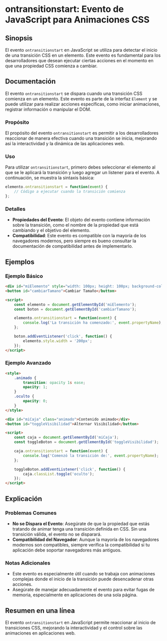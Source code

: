 <!--
Meta Description: # ontransitionstart: Evento de JavaScript para Animaciones CSS ## Sinopsis El evento `ontransitionstart` en JavaScript se utiliza para detectar el ini...
Meta Keywords: evento, transición, ontransitionstart, una, elemento
-->

# ontransitionstart: Evento de JavaScript para Animaciones CSS

## Sinopsis
El evento `ontransitionstart` en JavaScript se utiliza para detectar el inicio de una transición CSS en un elemento. Este evento es fundamental para los desarrolladores que desean ejecutar ciertas acciones en el momento en que una propiedad CSS comienza a cambiar.

## Documentación
El evento `ontransitionstart` se dispara cuando una transición CSS comienza en un elemento. Este evento es parte de la interfaz `Element` y se puede utilizar para realizar acciones específicas, como iniciar animaciones, registrar información o manipular el DOM.

### Propósito
El propósito del evento `ontransitionstart` es permitir a los desarrolladores reaccionar de manera efectiva cuando una transición se inicia, mejorando así la interactividad y la dinámica de las aplicaciones web.

### Uso
Para utilizar `ontransitionstart`, primero debes seleccionar el elemento al que se le aplicará la transición y luego agregar un listener para el evento. A continuación, se muestra la sintaxis básica:

```javascript
elemento.ontransitionstart = function(event) {
    // Código a ejecutar cuando la transición comienza
};
```

### Detalles
- **Propiedades del Evento**: El objeto del evento contiene información sobre la transición, como el nombre de la propiedad que está cambiando y el objetivo del elemento.
- **Compatibilidad**: Este evento es compatible con la mayoría de los navegadores modernos, pero siempre es bueno consultar la documentación de compatibilidad antes de implementarlo.

## Ejemplos
### Ejemplo Básico
```html
<div id="miElemento" style="width: 100px; height: 100px; background-color: red; transition: width 2s;"></div>
<button id="cambiarTamano">Cambiar Tamaño</button>

<script>
    const elemento = document.getElementById('miElemento');
    const boton = document.getElementById('cambiarTamano');

    elemento.ontransitionstart = function(event) {
        console.log('La transición ha comenzado:', event.propertyName);
    };

    boton.addEventListener('click', function() {
        elemento.style.width = '200px';
    });
</script>
```

### Ejemplo Avanzado
```html
<style>
    .animado {
        transition: opacity 1s ease;
        opacity: 1;
    }
    .oculto {
        opacity: 0;
    }
</style>

<div id="miCaja" class="animado">Contenido animado</div>
<button id="toggleVisibilidad">Alternar Visibilidad</button>

<script>
    const caja = document.getElementById('miCaja');
    const toggleBoton = document.getElementById('toggleVisibilidad');

    caja.ontransitionstart = function(event) {
        console.log('Comenzó la transición de:', event.propertyName);
    };

    toggleBoton.addEventListener('click', function() {
        caja.classList.toggle('oculto');
    });
</script>
```

## Explicación
### Problemas Comunes
- **No se Dispara el Evento**: Asegúrate de que la propiedad que estás tratando de animar tenga una transición definida en CSS. Sin una transición válida, el evento no se disparará.
- **Compatibilidad del Navegador**: Aunque la mayoría de los navegadores modernos son compatibles, siempre verifica la compatibilidad si tu aplicación debe soportar navegadores más antiguos.

### Notas Adicionales
- Este evento es especialmente útil cuando se trabaja con animaciones complejas donde el inicio de la transición puede desencadenar otras acciones.
- Asegúrate de manejar adecuadamente el evento para evitar fugas de memoria, especialmente en aplicaciones de una sola página.

## Resumen en una línea
El evento `ontransitionstart` en JavaScript permite reaccionar al inicio de transiciones CSS, mejorando la interactividad y el control sobre las animaciones en aplicaciones web.
